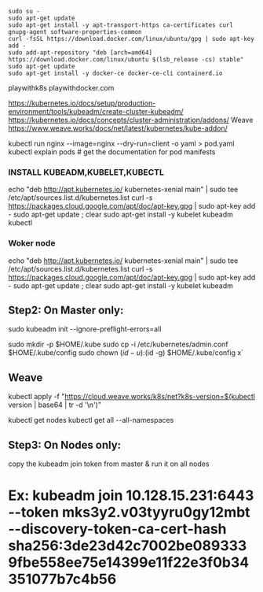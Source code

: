 

```
sudo su -
sudo apt-get update
sudo apt-get install -y apt-transport-https ca-certificates curl gnupg-agent software-properties-common
curl -fsSL https://download.docker.com/linux/ubuntu/gpg | sudo apt-key add -
sudo add-apt-repository "deb [arch=amd64] https://download.docker.com/linux/ubuntu $(lsb_release -cs) stable"
sudo apt-get update
sudo apt-get install -y docker-ce docker-ce-cli containerd.io
```

playwithk8s 
playwithdocker.com 

https://kubernetes.io/docs/setup/production-environment/tools/kubeadm/create-cluster-kubeadm/
https://kubernetes.io/docs/concepts/cluster-administration/addons/
Weave
https://www.weave.works/docs/net/latest/kubernetes/kube-addon/



kubectl run nginx --image=nginx --dry-run=client -o yaml > pod.yaml
kubectl explain pods                           # get the documentation for pod manifests



### INSTALL KUBEADM,KUBELET,KUBECTL

echo "deb http://apt.kubernetes.io/ kubernetes-xenial main" | sudo tee /etc/apt/sources.list.d/kubernetes.list
curl -s https://packages.cloud.google.com/apt/doc/apt-key.gpg | sudo apt-key add -
sudo apt-get update ; clear
sudo apt-get install -y kubelet kubeadm kubectl


### Woker node 

echo "deb http://apt.kubernetes.io/ kubernetes-xenial main" | sudo tee /etc/apt/sources.list.d/kubernetes.list
curl -s https://packages.cloud.google.com/apt/doc/apt-key.gpg | sudo apt-key add -
sudo apt-get update ; clear
sudo apt-get install -y kubelet kubeadm 

Step2: On Master only:
--------------------------------------

sudo kubeadm init --ignore-preflight-errors=all

sudo mkdir -p $HOME/.kube
sudo cp -i /etc/kubernetes/admin.conf $HOME/.kube/config
sudo chown $(id -u):$(id -g) $HOME/.kube/config
x`
## Weave
kubectl apply -f "https://cloud.weave.works/k8s/net?k8s-version=$(kubectl version | base64 | tr -d '\n')" 

kubectl get nodes
kubectl get all --all-namespaces


Step3: On Nodes only:
--------------------------


copy the kubeadm join token from master & run it on all nodes
      
Ex: kubeadm join 10.128.15.231:6443 --token mks3y2.v03tyyru0gy12mbt \
       --discovery-token-ca-cert-hash sha256:3de23d42c7002be0893339fbe558ee75e14399e11f22e3f0b34351077b7c4b56
========================================================================================

